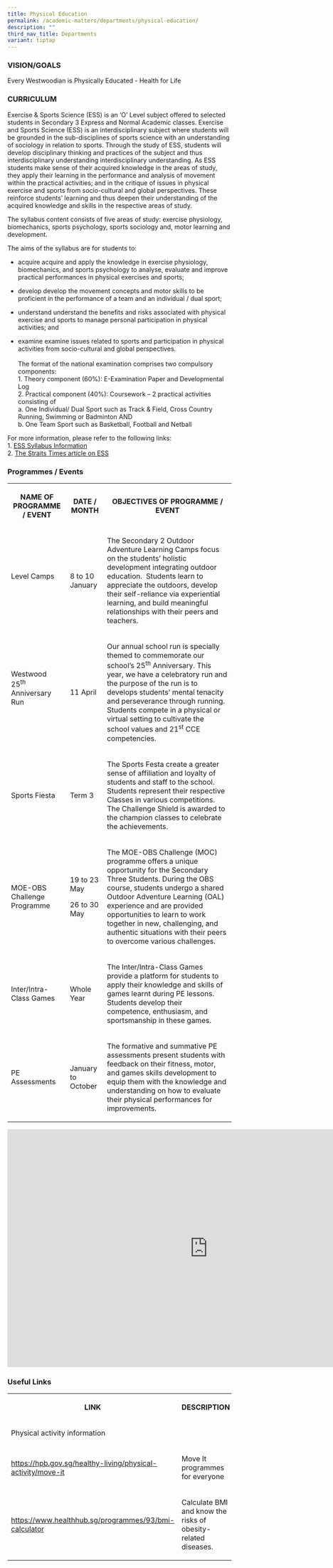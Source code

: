 ```yaml
---
title: Physical Education
permalink: /academic-matters/departments/physical-education/
description: ""
third_nav_title: Departments
variant: tiptap
---
```

<h3>VISION/GOALS</h3>
<p>Every Westwoodian is Physically Educated - Health for Life</p>
<h3>CURRICULUM</h3>
<p>Exercise &amp; Sports Science (ESS) is an ‘O’ Level subject offered to
selected students in Secondary 3 Express and Normal Academic classes. Exercise
and Sports Science (ESS) is an interdisciplinary subject where students
will be grounded in the sub-disciplines of sports science with an understanding
of sociology in relation to sports. Through the study of ESS, students
will develop disciplinary thinking and practices of the subject and thus
interdisciplinary understanding interdisciplinary understanding. As ESS
students make sense of their acquired knowledge in the areas of study,
they apply their learning in the performance and analysis of movement within
the practical activities; and in the critique of issues in physical exercise
and sports from socio-cultural and global perspectives. These reinforce
students’ learning and thus deepen their understanding of the acquired
knowledge and skills in the respective areas of study.&nbsp;</p>
<p>The syllabus content consists of five areas of study: exercise physiology,
biomechanics, sports psychology, sports sociology and, motor learning and
development.</p>
<p>The aims of the syllabus are for students to:&nbsp;</p>
<ul data-tight="true" class="tight">
<li>
<p>acquire acquire and apply the knowledge in exercise physiology, biomechanics,
and sports psychology to analyse, evaluate and improve practical performances
in physical exercises and sports;</p>
</li>
<li>
<p>develop develop the movement concepts and motor skills to be proficient
in the performance of a team and an individual / dual sport;</p>
</li>
<li>
<p>understand understand the benefits and risks associated with physical
exercise and sports to manage personal participation in physical activities;
and</p>
</li>
<li>
<p>examine examine issues related to sports and participation in physical
activities from socio-cultural and global perspectives.&nbsp;
<br>
<br>The format of the national examination comprises two compulsory components:
<br>1. Theory component (60%): E-Examination Paper and Developmental Log
<br>2. Practical component (40%): Coursework – 2 practical activities consisting
of
<br>a. One Individual/ Dual Sport such as Track &amp; Field, Cross Country
Running, Swimming or&nbsp;Badminton AND
<br>b. One Team Sport such as Basketball, Football and Netball</p>
</li>
</ul>
<p>For more information, please refer to the following links:
<br>1. <a href="https://www.seab.gov.sg/docs/default-source/national-examinations/syllabus/olevel/2022syllabus/6081_y22_sy.pdf" rel="noopener noreferrer nofollow" target="_blank">ESS Syllabus Information</a>
<br>2. <a href="https://www.straitstimes.com/singapore/exercise-and-sports-science-to-replace-pe-at-o-levels" rel="noopener noreferrer nofollow" target="_blank">The Straits Times article on ESS</a>
</p>
<h3>Programmes / Events</h3>
<table style="minWidth: 75px">
<colgroup>
<col>
<col>
<col>
</colgroup>
<tbody>
<tr>
<th rowspan="1" colspan="1">
<p>NAME OF PROGRAMME / EVENT</p>
</th>
<th rowspan="1" colspan="1">
<p>DATE / MONTH</p>
</th>
<th rowspan="1" colspan="1">
<p>OBJECTIVES OF PROGRAMME / EVENT</p>
</th>
</tr>
<tr>
<td rowspan="1" colspan="1">
<p>Level Camps
<br>
<br>
</p>
</td>
<td rowspan="1" colspan="1">
<p>8 to 10 January
<br>
</p>
</td>
<td rowspan="1" colspan="1">
<p>The Secondary 2 Outdoor Adventure Learning Camps focus on the students’
holistic development integrating outdoor education.&nbsp; Students learn
to appreciate the outdoors, develop their self-reliance via experiential
learning, and build meaningful relationships with their peers and teachers.</p>
</td>
</tr>
<tr>
<td rowspan="1" colspan="1">
<p>Westwood 25<sup>th</sup> Anniversary Run
<br>
<br>
</p>
</td>
<td rowspan="1" colspan="1">
<p>11 April
<br>
</p>
</td>
<td rowspan="1" colspan="1">
<p>Our annual school run is specially themed to commemorate our school’s
25<sup>th</sup> Anniversary. This year, we have a celebratory run and the
purpose of the run is to develops students’ mental tenacity and perseverance
through running.&nbsp; Students compete in a physical or virtual setting
to cultivate the school values and 21<sup>st</sup> CCE competencies.</p>
</td>
</tr>
<tr>
<td rowspan="1" colspan="1">
<p>Sports Fiesta</p>
</td>
<td rowspan="1" colspan="1">
<p>Term 3</p>
</td>
<td rowspan="1" colspan="1">
<p>The Sports Festa create a greater sense of affiliation and loyalty of
students and staff to the school.&nbsp; Students represent their respective
Classes in various competitions. The Challenge Shield is awarded to the
champion classes to celebrate the achievements.</p>
</td>
</tr>
<tr>
<td rowspan="1" colspan="1">
<p>MOE-OBS Challenge Programme</p>
</td>
<td rowspan="1" colspan="1">
<p>19 to 23 May</p>
<p>26 to 30 May</p>
</td>
<td rowspan="1" colspan="1">
<p>The MOE-OBS Challenge (MOC) programme offers a unique opportunity for
the Secondary Three Students. During the OBS course, students undergo a
shared Outdoor Adventure Learning (OAL) experience and are provided opportunities
to learn to work together in new, challenging, and authentic situations
with their peers to overcome various challenges.</p>
</td>
</tr>
<tr>
<td rowspan="1" colspan="1">
<p>Inter/Intra-Class Games</p>
</td>
<td rowspan="1" colspan="1">
<p>Whole Year</p>
</td>
<td rowspan="1" colspan="1">
<p>The Inter/Intra-Class Games provide a platform for students to apply their
knowledge and skills of games learnt during PE lessons.&nbsp; Students
develop their competence, enthusiasm, and sportsmanship in these games.</p>
</td>
</tr>
<tr>
<td rowspan="1" colspan="1">
<p>PE Assessments</p>
</td>
<td rowspan="1" colspan="1">
<p>January to October</p>
</td>
<td rowspan="1" colspan="1">
<p>The formative and summative PE assessments present students with feedback
on their fitness, motor, and games skills development to equip them with
the knowledge and understanding on how to evaluate their physical performances
for improvements.</p>
</td>
</tr>
</tbody>
</table>
<div class="iframe-wrapper">
<iframe height="535" width="900" allowfullscreen="true" frameborder="0" src="https://docs.google.com/presentation/d/e/2PACX-1vRbRGgZLDw_yUEmZy30BrxoofbFqEZ4n4Q5PlBnEVLXqog1mUwqZ2jU0TpbnD6y5WPxcVFPIhlyMsXu/embed?start=true&amp;loop=true&amp;delayms=3000"></iframe>
</div>
<h3>Useful Links</h3>
<table style="minWidth: 50px">
<colgroup>
<col>
<col>
</colgroup>
<tbody>
<tr>
<th rowspan="1" colspan="1">
<p>LINK</p>
</th>
<th rowspan="1" colspan="1">
<p>DESCRIPTION</p>
</th>
</tr>
<tr>
<td rowspan="1" colspan="2">
<p>Physical activity information</p>
</td>
</tr>
<tr>
<td rowspan="1" colspan="1">
<p><a href="https://hpb.gov.sg/healthy-living/physical-activity/move-it" rel="noopener noreferrer nofollow" target="_blank">https://hpb.gov.sg/healthy-living/physical-activity/move-it</a>
<br>
</p>
</td>
<td rowspan="1" colspan="1">
<p>Move It programmes for everyone
<br>
</p>
</td>
</tr>
<tr>
<td rowspan="1" colspan="1">
<p><a href="https://www.healthhub.sg/programmes/93/bmi-calculator" rel="noopener noreferrer nofollow" target="_blank">https://www.healthhub.sg/programmes/93/bmi-calculator</a>
<br>
</p>
</td>
<td rowspan="1" colspan="1">
<p>Calculate BMI and know the risks of obesity-related diseases.
<br>
</p>
</td>
</tr>
</tbody>
</table>
<p></p>